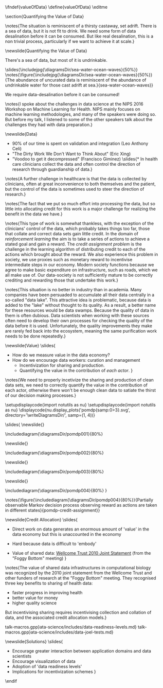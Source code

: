 \ifndef{valueOfData}
\define{valueOfData}
\editme

\section{Quantifying the Value of Data}

\notes{The situation is reminiscent of a thirsty castaway, set adrift. There is a sea of data, but it is not fit to drink. We need some form of data desalination before it can be consumed. But like real desalination, this is a non trivial process, particularly if we want to achieve it at scale.}

\newslide{Quantifying the Value of Data}

There's a sea of data, but most of it is undrinkable.

\slides{\includejpg{\diagramsDir/sea-water-ocean-waves}{50%}}
\notes{\figure{\includejpg{\diagramsDir/sea-water-ocean-waves}{50%}}{The abundance of uncurated data is reminiscent of the abundance of undrinkable water for those cast adrift at sea.}{sea-water-ocean-waves}}

We require data-desalination before it can be consumed!

\notes{I spoke about the challenges in data science at the NIPS 2016 Workshop on Machine Learning for Health. NIPS mainly focuses on machine learning methodologies, and many of the speakers were doing so. But before my talk, I listened to some of the other speakers talk about the challenges they had with data preparation.} 

\newslide{Data}

* 90% of our time is spent on validation and integration (Leo Anthony Celi)
* "The Dirty Work We Don't Want to Think About" (Eric Xing)
* "Voodoo to get it decompressed" (Francisco Giminez)
\slides{* In health care clinicians collect the data and often control the direction of research through guardianship of data.}

\notes{A further challenge in healthcare is that the data is collected by clinicians, often at great inconvenience to both themselves and the patient, but the control of the data is sometimes used to steer the direction of research.}

\notes{The fact that we put so much effort into processing the data, but so little into allocating credit for this work is a major challenge for realizing the benefit in the data we have.}

\notes{This type of work is somewhat thankless, with the exception of the clinicians' control of the data, which probably takes things too far, those that collate and correct data sets gain little credit. In the domain of *reinforcement learning* the aim is to take a series of actions to achieve a stated goal and gain a reward. The *credit assignment problem* is the challenge in the learning algorithm of distributing credit to each of the actions which brought about the reward. We also experience this problem in society, we use proxies such as monetary reward to incentivise intermediate steps in our economy. Modern society functions because we agree to make basic expenditure on infrastructure, such as roads, which we all make use of. Our data-society is not sufficiently mature to be correctly crediting and rewarding those that undertake this work.}

\notes{This situation is no better in industry than in academia. Many companies have been persuaded to accumulate all their data centrally in a so-called "data lake". This attractive idea is problematic, because data is added to the "lake" without thought to its quality. As a result, a better name for these resources would be data swamps. Because the quality of data in them is often dubious. Data scientists when working with these sources often need to develop their own processes for checking the quality of the data before it is used. Unfortunately, the quality improvements they make are rarely fed back into the ecosystem, meaning the same purification work needs to be done repeatedly.}

\newslide{Value}
\slides{
* How do we measure value in the data economy?
* How do we encourage data workers: curation and management
  * Incentivization for sharing and production.
  * Quantifying the value in the contribution of *each actor*.
}

\notes{We need to properly incetivize the sharing and production of clean data sets, we need to correctly quantify the value in the contribution of each actor, otherwise there won't be enough clean data to satiate the thirst of our decision making processes.}

\setupdisplaycode{import notutils as nu}
\setupdisplaycode{import notutils as nu}
\displaycode{nu.display_plots('pomdp{samp:0>3}.svg', 
                            directory='\writeDiagramsDir/', samp=(1, 4))}

\slides{
\newslide{}

\includediagram{\diagramsDir/pomdp001}{80%}

\newslide{}

\includediagram{\diagramsDir/pomdp002}{80%}

\newslide{}

\includediagram{\diagramsDir/pomdp003}{80%}

\newslide{}

\includediagram{\diagramsDir/pomdp004}{80%}
}

\notes{\figure{\includediagram{\diagramsDir/pomdp004}{80%}}{Partially observable Markov decision process observing reward as actions are taken in different states}{pomdp-credit-assignment}}

\newslide{Credit Allocation}
\slides{
* Direct work on data generates an enormous amount of 'value' in the data economy but this is unaccounted in the economy

* Hard because data is difficult to 'embody'

* Value of shared data: [Wellcome Trust 2010 Joint Statement](https://wellcome.ac.uk/what-we-do/our-work/sharing-research-data-improve-public-health-full-joint-statement-funders-health) (from the "Foggy Bottom" meeting)
}

\notes{The value of shared data infrastructures in computational biology was recognized by the 2010 joint statement from the Wellcome Trust and other funders of research at the "Foggy Bottom" meeting. They recognised three key benefits to sharing of health data: 

* faster progress in improving health
* better value for money
* higher quality science

But incentivising sharing requires incentivising collection and collation of data, and the associated credit allocation models.}

talk-macros.gpp}ata-science/includes/data-readiness-levels.md}
talk-macros.gpp}ata-science/includes/data-joel-tests.md}

\newslide{Solutions}
\slides{
* Encourage greater interaction between application domains and data scientists
* Encourage visualization of data
* Adoption of 'data readiness levels'
* Implications for incentivization schemes
}

\endif
